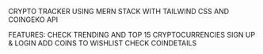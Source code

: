 CRYPTO TRACKER USING MERN STACK WITH TAILWIND CSS AND COINGEKO API


FEATURES:
 CHECK TRENDING AND TOP 15 CRYPTOCURRENCIES
 SIGN UP & LOGIN 
 ADD COINS TO WISHLIST
 CHECK COINDETAILS

